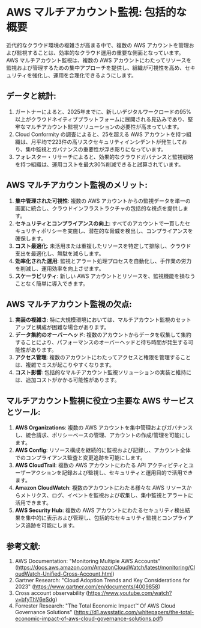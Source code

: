 # AWS マルチアカウント監視: 包括的な概要

近代的なクラウド環境の複雑さが高まる中で、複数の AWS アカウントを管理および監視することは、効率的なクラウド運用の重要な側面となっています。AWS マルチアカウント監視は、複数の AWS アカウントにわたってリソースを監視および管理するための集中アプローチを提供し、組織が可視性を高め、セキュリティを強化し、運用を合理化できるようにします。

## データと統計:

1. ガートナーによると、2025年までに、新しいデジタルワークロードの95%以上がクラウドネイティブプラットフォームに展開される見込みであり、堅牢なマルチアカウント監視ソリューションの必要性が高まっています。
2. Cloud Conformity の調査によると、25を超える AWS アカウントを持つ組織は、月平均で223件の高リスクセキュリティインシデントが発生しており、集中監視とガバナンスの重要性が浮き彫りになっています。
3. フォレスター・リサーチによると、効果的なクラウドガバナンスと監視戦略を持つ組織は、運用コストを最大30%削減できると試算されています。

## AWS マルチアカウント監視のメリット:

1. **集中管理された可視性**: 複数の AWS アカウントからの監視データを単一の画面に統合し、クラウドインフラストラクチャの包括的な視点を提供します。
2. **セキュリティとコンプライアンスの向上**: すべてのアカウントで一貫したセキュリティポリシーを実施し、潜在的な脅威を検出し、コンプライアンスを確保します。
3. **コスト最適化**: 未活用または重複したリソースを特定して排除し、クラウド支出を最適化し、無駄を減らします。
4. **効率化された運用**: 監視とアラート処理プロセスを自動化し、手作業の労力を削減し、運用効率を向上させます。
5. **スケーラビリティ**: 新しい AWS アカウントとリソースを、監視機能を損なうことなく簡単に導入できます。

## AWS マルチアカウント監視の欠点:

1. **実装の複雑さ**: 特に大規模環境においては、マルチアカウント監視のセットアップと構成が困難な場合があります。
2. **データ集約のオーバーヘッド**: 複数のアカウントからデータを収集して集約することにより、パフォーマンスのオーバーヘッドと待ち時間が発生する可能性があります。
3. **アクセス管理**: 複数のアカウントにわたってアクセスと権限を管理することは、複雑でミスが起こりやすくなります。
4. **コスト影響**: 包括的なマルチアカウント監視ソリューションの実装と維持には、追加コストがかかる可能性があります。

## マルチアカウント監視に役立つ主要な AWS サービスとツール:

1. **AWS Organizations**: 複数の AWS アカウントを集中管理およびガバナンスし、統合請求、ポリシーベースの管理、アカウントの作成/管理を可能にします。
2. **AWS Config**: リソース構成を継続的に監視および記録し、アカウント全体でのコンプライアンス監査と変更追跡を可能にします。
3. **AWS CloudTrail**: 複数の AWS アカウントにわたる API アクティビティとユーザーアクションを記録および監視し、セキュリティと運用目的で活用できます。
4. **Amazon CloudWatch**: 複数のアカウントにわたる様々な AWS リソースからメトリクス、ログ、イベントを監視および収集し、集中監視とアラートに活用できます。
5. **AWS Security Hub**: 複数の AWS アカウントにわたるセキュリティ検出結果を集中的に表示および管理し、包括的なセキュリティ監視とコンプライアンス追跡を可能にします。

## 参考文献:

1. AWS Documentation: "Monitoring Multiple AWS Accounts" (https://docs.aws.amazon.com/AmazonCloudWatch/latest/monitoring/CloudWatch-Unified-Cross-Account.html)
2. Gartner Research: "Cloud Adoption Trends and Key Considerations for 2023" (https://www.gartner.com/en/documents/4009858)
3. Cross account observability (https://www.youtube.com/watch?v=bfyThV6eSdg)
3. Forrester Research: "The Total Economic Impact™ Of AWS Cloud Governance Solutions" (https://d1.awsstatic.com/whitepapers/the-total-economic-impact-of-aws-cloud-governance-solutions.pdf)